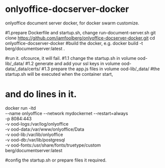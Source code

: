 # onlyoffice-docserver-docker
onlyoffice document server docker, for docker swarm customize.


#1.prepare Dockerfile and startup.sh, change run-document-server.sh
git clone https://github.com/iamfoolberg/onlyoffice-docserver-docker.git
cd onlyoffice-docserver-docker
#build the docker, e.g.
docker build -t berg/documentserver:latest .

#run it. ofcource, it will fail.
#1.1 change the startup.sh in volume ood-lib/_data/
#1.2 generate and add your ssl keys in volume ood-data/_data/certs/
#1.3 prepare the app.js files in volume ood-lib/_data/
#the startup.sh will be executed when the container start,
# and do lines in it.

docker run -itd \
        --name onlyoffice --network mydockernet --restart=always \
        -p 8084:443 \
        -v ood-logs:/var/log/onlyoffice \
        -v ood-data:/var/www/onlyoffice/Data \
        -v ood-lib:/var/lib/onlyoffice \
        -v ood-db:/var/lib/postgresql \
        -v ood-fonts:/usr/share/fonts/truetype/custom \
berg/documentserver:latest

#config the startup.sh or prepare files it required.
